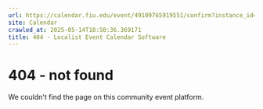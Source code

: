 ```yaml
---
url: https://calendar.fiu.edu/event/49109765919551/confirm?instance_id=49109765944143&return=https%3A%2F%2Fcalendar.fiu.edu%2Fthefrost
site: Calendar
crawled_at: 2025-05-14T18:50:36.369171
title: 404 - Localist Event Calendar Software
---
```


# 404 - not found
We couldn't find the page on this community event platform.
